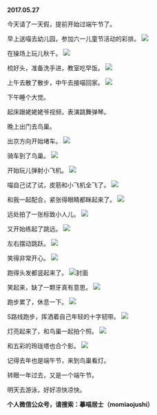
          
**2017.05.27**

今天请了一天假，提前开始过端午节了。

早上送喵去幼儿园，参加六一儿童节活动的彩排。
![](http://imglf0.nosdn.127.net/img/ZGJmUEZHL2lSTGZrQWVrTFA0VU9PUmlGOGNhRlRWWG9ZRUUrL0RCSXRpZz0.jpg)


在操场上玩儿秋千。
![](http://imglf1.nosdn.127.net/img/S1Z3WHN6cTVXNHVSVUV6NmF5S3Jpblg1NFJwby82dUJUOFJDdDFDa2VDaz0.jpg)


梳好头，准备洗手进，教室吃早饭。
![](http://imglf0.nosdn.127.net/img/NFozNXloUmZYQ1ZsTUIvTFpUcDRpWmtwNGJHVm93UmJRTy9FV2FlMXVEUT0.jpg)


上午去散了散步，中午去接喵回家。
![](http://imglf1.nosdn.127.net/img/WGxsd1h3UHdMZGdDdllORy9EK0lsc3JRRGloa29kbS84bndhNmdJSzc1MD0.jpg)


下午睡个大觉。

起床跟姥姥姥爷视频，表演跳舞弹琴。

晚上出门去鸟巢。

出京方向开始堵车。
![](http://imglf0.nosdn.127.net/img/eUR4V2NiYWIvaEJ5OGc0QlZReHZRSmlrZ2o1QXVKOHRyQXZhSjdaK0U1QT0.jpg)


骑车到了鸟巢。
![](http://imglf0.nosdn.127.net/img/bkloNDV1dzd5OG9RRmk1ZmpUaVpWQTV3emU4Q2t3eUtZWk9rdXpYcWUxRT0.jpg)


开始玩儿弹射小飞机。
![](http://imglf2.nosdn.127.net/img/dnRDdEFVc21SK1VCaGFxTkQvWnRMZ0I1N0hhelNRNUdFdVZCcjNvd1hXRT0.jpg)


喵自己试了试，皮筋和小飞机全飞了。
![](http://imglf1.nosdn.127.net/img/cjZMYjdjR2d5OTh0cW12WndWOUZzaHUrY0ZuekN1YmFGTzlzVnZGcjFmZz0.jpg)


和我一起配合，紧张得眼睛都眯起来了。
![](http://imglf0.nosdn.127.net/img/OHkzcXIwcjMvSE1xa1Rhbzh4MXpQVS9tandSZ0ZKV2tkNDFCZ1REY2xTYz0.jpg)


远处拍了一张标致小人儿。
![](http://imglf.nosdn.127.net/img/bS8xVWU3aCt1akJRUTdTb2ZoTzY4QnU3YkZZZXVBUS9GQzZDbkNYQ0Jvcz0.jpg)


又开始练起了跳远。
![](http://imglf1.nosdn.127.net/img/M3pjd1ptNkl6d0FCbVE4VUFCNTdTQVBiUGhNMnk1blRvaXBzK1ZSM2pFcz0.jpg)


左右摆动跳跃。
![](http://imglf.nosdn.127.net/img/ajZJZ3JLRkRBaEgrS1QxTnA3SVdXeGFiMXYwQmM5S2hFYzFOeW5QUnRabz0.jpg)


笑得非常开心。
![](http://imglf2.nosdn.127.net/img/bzFEL2RWUnowUXhuTkp5ZkE3SU5aZHdnNDVpM2lLaUdldG55NlB0Uy9SOD0.jpg)


跑得头发都竖起来了。
![](http://imglf0.nosdn.127.net/img/VTErWGxQNEZ4TTVjM1pPYzV1eGw4YkZXRDkyRVNDSm1lMjh1emY3OXo1az0.jpg)封面


笑起来，缺了一颗牙真有意思。
![](http://imglf2.nosdn.127.net/img/TFFmUk0wbkdyUjhjZzBlRmViUDlselVNVytNbEJTditDdm5ENEhtYnFyRT0.jpg)


跑步累了，休息一下。
![](http://imglf.nosdn.127.net/img/REx1YW9QemxEUll4WlJuU09NNCtxK1BrdTFudDlRY3dxNlRlamhScmVsdz0.jpg)


S路线跑步，挥洒着自己年轻的十字韧带。
![](http://imglf1.nosdn.127.net/img/L2NlR2plMnJobkdwQ0RxQmVYUmxMVVFvakk2UkRzNXhuZldLc0VqUW93TT0.jpg)


灯亮起来了，和鸟巢一起拍个照。
![](http://imglf.nosdn.127.net/img/d0Z6ekNRdW5vZ2xreXU3ajM4eUYvc3FVNVoxbk1GSnRkQmNhZWYyeSt2dz0.jpg)


和五彩的玲珑塔也合个影。
![](http://imglf1.nosdn.127.net/img/c2VNOFE3Q3NyRDJQNjZYbkJ1M0lOZ3BFTG5XSGloNmdMNXRhK2hDbTN1Yz0.jpg)


记得去年也是端午节，来到鸟巢看灯。

转眼一年过去，又是一个端午节。

明天去游泳，好好凉快凉快。


**个人微信公众号，请搜索：摹喵居士（momiaojushi）**

        